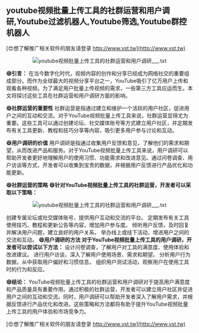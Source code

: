 ## **youtube视频批量上传工具的社群运营和用户调研,Youtube过滤机器人,Youtube筛选,Youtube群控机器人**

[😍想了解推广相关软件的朋友请登录 http://www.vst.tw](http://www.vst.tw)

 <center><img src="https://vst.tw/MP4/tuiguang/png/7.png" alt="youtube视频批量上传工具的社群运营和用户调研___.txt"></center>

**😄引言：**
在当今数字化时代，视频内容的创作和分享已经成为网络社交的重要组成部分。而作为全球最大的视频分享平台之一，YouTube吸引了亿万用户上传和观看各种视频。为了满足用户批量上传视频的需求，一些第三方工具应运而生。本文将探讨这些工具在社群运营和用户调研方面的影响。

**😄社群运营的重要性**
社群运营是指通过建立和维护一个活跃的用户社区，促进用户之间的互动和交流。对于YouTube视频批量上传工具来说，社群运营显得尤为重要。这些工具可以通过创建论坛、社交媒体账号等方式建立用户社区，并定期发布有关工具更新、教程和技巧分享等内容，吸引更多用户参与讨论和互动。

**😄用户调研的价值**
用户调研是指通过收集用户反馈和意见，了解他们的需求和期望，从而改进产品和服务。对于YouTube视频批量上传工具来说，用户调研可以帮助开发者更好地理解用户的使用习惯、功能需求和改进意见。通过问卷调查、用户访谈等方式，开发者可以收集到宝贵的数据，并根据用户反馈进行产品优化和功能更新。

**😄社群运营的策略**
**😄针对YouTube视频批量上传工具的社群运营，开发者可以采取以下策略：**

 <center><img src="https://vst.tw/MP4/tuiguang/png/2.png" alt="youtube视频批量上传工具的社群运营和用户调研___.txt"></center>

创建专属论坛或社交媒体账号，提供用户互动和交流的平台。
定期发布有关工具使用技巧、教程和更新公告等内容，增加用户参与度。
倾听用户反馈，及时回复并解决用户问题，建立良好的用户关系。
举办线上或线下活动，增进用户之间的交流和互动。
**😄用户调研的方法 对于YouTube视频批量上传工具的用户调研，开发者可以尝试以下方法：**
设计问卷调查，了解用户对工具的满意度、使用体验和改进建议。
进行用户访谈，深入了解用户使用场景、需求和期望。
分析用户行为数据，从中获取用户偏好和习惯信息。
组织用户测试活动，观察用户在使用工具时的行为和反应。

**😄结论：**
YouTube视频批量上传工具的社群运营和用户调研对于提高用户满意度和产品质量具有重要作用。通过积极的社群运营，开发者可以建立用户社区并促进用户之间的互动和交流。同时，用户调研可以帮助开发者深入了解用户需求，并根据反馈进行产品优化和改进。这些策略和方法都将有助于提升YouTube视频批量上传工具的用户体验和市场竞争力。

[😍想了解推广相关软件的朋友请登录 http://www.vst.tw](http://www.vst.tw)




